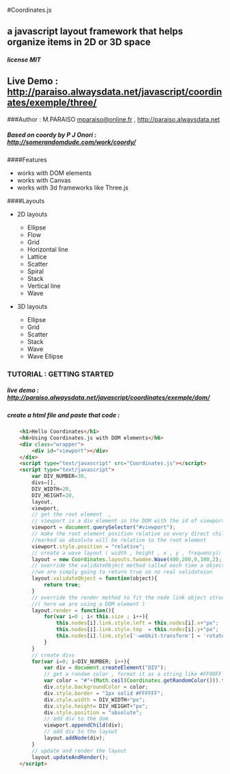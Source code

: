 #Coordinates.js

## a javascript layout framework that helps organize items in 2D or 3D space

##### license MIT

## Live Demo : http://paraiso.alwaysdata.net/javascript/coordinates/exemple/three/

###Author : M.PARAISO mparaiso@online.fr , http://paraiso.alwaysdata.net

##### Based on coordy by P J Onori : http://somerandomdude.com/work/coordy/

####Features

+ works with DOM elements
+ works with Canvas
+ works with 3d frameworks like Three.js

####Layouts

+ 2D layouts
	+ Ellipse
	+ Flow
	+ Grid
	+ Horizontal line
	+ Lattice
	+ Scatter
	+ Spiral
	+ Stack
	+ Vertical line
	+ Wave

+ 3D layouts
	+ Ellipse
	+ Grid 
	+ Scatter
	+ Stack
	+ Wave 
	+ Wave Ellipse

### TUTORIAL : GETTING STARTED 

##### live demo : http://paraiso.alwaysdata.net/javascript/coordinates/exemple/dom/

##### create a html file and paste that code : 

```html
	<h1>Hello Coordinates</h1>
	<h6>Using Coordinates.js with DOM elements</h6>
	<div class="wrapper">
		<div id="viewport"></div>
	</div>
	<script type="text/javascript" src="Coordinates.js"></script>
	<script type="text/javascript">
		var DIV_NUMBER=30,
		divs=[],
		DIV_WIDTH=20,
		DIV_HEIGHT=20,
		layout,
		viewport,
		// get the root element  ,
		// viewport is a div element in the DOM with the id of viewport
		viewport = document.querySelector("#viewport");
		// make the root element position relative so every direct child position 
		//marked as absolute will be relative to the root element
		viewport.style.position = "relative";
		// create a wave layout ( width , height , x , y , frequency);
		layout = new Coordinates.layouts.twodee.Wave(400,200,0,100,2);
		// override the validateObject method called each time a object is added to the layout , 
		//we are simply going to return true so no real validateion
		layout.validateObject = function(object){
			return true;
		}
		// override the render method to fit the node link object structure 
		//( here we are using a DOM element )
		layout.render = function(){
			for(var i=0 ; i< this.size ; i++){
				this.nodes[i].link.style.left = this.nodes[i].x+"px";
				this.nodes[i].link.style.top  = this.nodes[i].y+"px";
				this.nodes[i].link.style['-webkit-transform'] = 'rotate('+this.nodes[i].rotation+'deg)';
			}
		}
		// create divs
		for(var i=0; i<DIV_NUMBER; i++){
			var div = document.createElement("DIV");
			// get a random color , format it as a string like #FF00FF for use with CSS
			var color = "#"+(Math.ceil(Coordinates.getRandomColor())).toString(16);
			div.style.backgroundColor = color;
			div.style.border = "1px solid #FFFFFF";
			div.style.width = DIV_WIDTH+"px";
			div.style.height= DIV_HEIGHT+"px";
			div.style.position = "absolute";
			// add div to the dom
			viewport.appendChild(div);
			// add div to the layout
			layout.addNode(div);
		}
		// update and render the layout
		layout.updateAndRender();
	</script>
```
